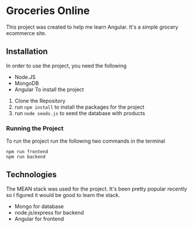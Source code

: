 # Groceries Online
This project was created to help me learn Angular. It's a simple grocery ecommerce site.
## Installation
In order to use the project, you need the following
- Node.JS
- MongoDB
- Angular
To install the project
1. Clone the Repository
2. run `npm install` to install the packages for the project
3. run `node seeds.js` to seed the database with products
### Running the Project
To run the project run the following two commands in the terminal
```
npm run frontend
npm run backend
```
## Technologies 
The MEAN stack was used for the project. It's been pretty popular recently so I figured it would be good to learn the stack.
- Mongo for database
- node.js/express for backend
- Angular for frontend

